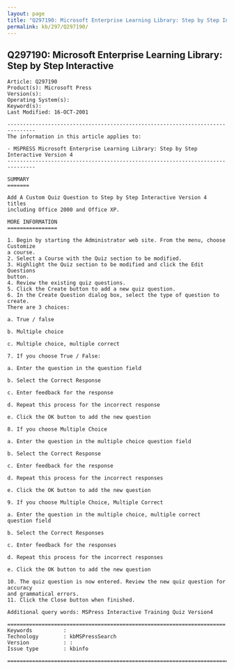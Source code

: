 ```yaml
---
layout: page
title: "Q297190: Microsoft Enterprise Learning Library: Step by Step Interactive"
permalink: kb/297/Q297190/
---
```


## Q297190: Microsoft Enterprise Learning Library: Step by Step Interactive

	Article: Q297190
	Product(s): Microsoft Press
	Version(s): 
	Operating System(s): 
	Keyword(s): 
	Last Modified: 16-OCT-2001
	
	-------------------------------------------------------------------------------
	The information in this article applies to:
	
	- MSPRESS Microsoft Enterprise Learning Library: Step by Step Interactive Version 4 
	-------------------------------------------------------------------------------
	
	SUMMARY
	=======
	
	Add A Custom Quiz Question to Step by Step Interactive Version 4 titles
	including Office 2000 and Office XP.
	
	MORE INFORMATION
	================
	
	1. Begin by starting the Administrator web site. From the menu, choose Customize
	a course.
	2. Select a Course with the Quiz section to be modified.
	3. Highlight the Quiz section to be modified and click the Edit Questions
	button.
	4. Review the existing quiz questions.
	5. Click the Create button to add a new quiz question.
	6. In the Create Question dialog box, select the type of question to create.
	There are 3 choices:
	
	a. True / false
	
	b. Multiple choice
	
	c. Multiple choice, multiple correct
	
	7. If you choose True / False:
	
	a. Enter the question in the question field
	
	b. Select the Correct Response
	
	c. Enter feedback for the response
	
	d. Repeat this process for the incorrect response
	
	e. Click the OK button to add the new question
	
	8. If you choose Multiple Choice
	
	a. Enter the question in the multiple choice question field
	
	b. Select the Correct Response
	
	c. Enter feedback for the response
	
	d. Repeat this process for the incorrect responses
	
	e. Click the OK button to add the new question
	
	9. If you choose Multiple Choice, Multiple Correct
	
	a. Enter the question in the multiple choice, multiple correct question field
	
	b. Select the Correct Responses
	
	c. Enter feedback for the responses
	
	d. Repeat this process for the incorrect responses
	
	e. Click the OK button to add the new question
	
	10. The quiz question is now entered. Review the new quiz question for accuracy
	and grammatical errors.
	11. Click the Close button when finished.
	
	Additional query words: MSPress Interactive Training Quiz Version4
	
	======================================================================
	Keywords          :  
	Technology        : kbMSPressSearch
	Version           : :
	Issue type        : kbinfo
	
	=============================================================================
	
